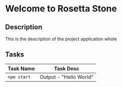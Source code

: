 # Welcome to Rosetta Stone

## Description
This is the description of the project application whole

## Tasks

| Task Name   	| Task Desc              	|
|-------------	|------------------------	|
| `npm start` 	| Output - "Hello World" 	|
